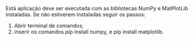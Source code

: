 Está aplicação deve ser executada com as bibliotecas NumPy e MatPlotLib instaladas. Se não estiverem instaladas seguir os passos:
1. Abrir terminal de comandos;
2. inserir os comandos pip install numpy, e pip install matplotlib.
